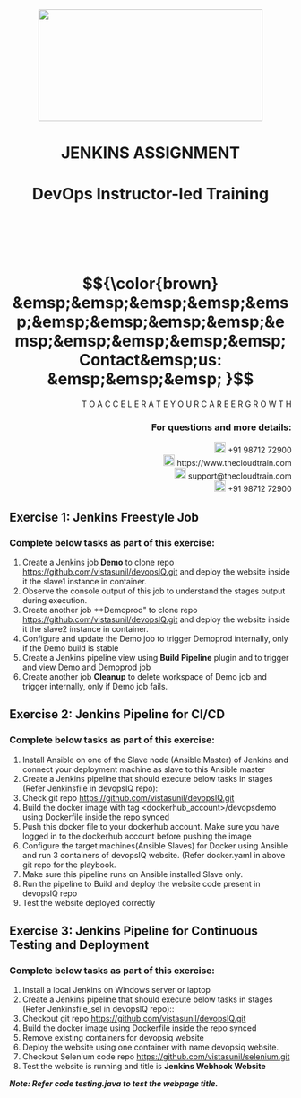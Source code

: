 <div align="center">
<img src=https://static.wixstatic.com/media/1c706c_a5df0ad56f894928bf858a74ba744b32~mv2.png/v1/fit/w_2500,h_1330,al_c/1c706c_a5df0ad56f894928bf858a74ba744b32~mv2.png width="400" height="200">
 </div>

# <div align="center"> JENKINS ASSIGNMENT </p>

# <div align="center"> DevOps Instructor-led Training </div>

<br />

<br />

<br />

<br />

# $${\color{brown} &emsp;&emsp;&emsp;&emsp;&emsp;&emsp;&emsp;&emsp;&emsp;&emsp;&emsp;&emsp;&emsp;&emsp; Contact&emsp;us: &emsp;&emsp;&emsp; }$$

<div align="right"> T O A C C E L E R A T E Y O U R C A R E E R G R O W T H </div>

### <div align="right"> For questions and more details: </div>

<div align="right"> <img src=https://w7.pngwing.com/pngs/759/922/png-transparent-telephone-logo-iphone-telephone-call-smartphone-phone-electronics-text-trademark-thumbnail.png width="20" height="20"> +91 98712 72900 </div>

<div align="right"> <img src=https://pbs.twimg.com/profile_images/1450734615946219520/jmBHQRRa_400x400.jpg width="20" height="20"> https://www.thecloudtrain.com </div>

<div align="right"> <img src=https://icons.iconarchive.com/icons/martz90/circle/512/email-icon.png width="20" height="20"> support@thecloudtrain.com </div>

<div align="right"> <img src=https://png.pngtree.com/png-vector/20221018/ourmid/pngtree-whatsapp-icon-png-image_6315990.png width="20" height="20"> +91 98712 72900 </div>

## Exercise 1: Jenkins Freestyle Job

### Complete below tasks as part of this exercise:

1. Create a Jenkins job **Demo** to clone repo https://github.com/vistasunil/devopsIQ.git and deploy the website inside it the slave1 instance in container.
2. Observe the console output of this job to understand the stages output during execution.
3. Create another job **Demoprod" to clone repo https://github.com/vistasunil/devopsIQ.git and deploy the website inside it the slave2 instance in container.
4. Configure and update the Demo job to trigger Demoprod internally, only if the Demo build is stable
5. Create a Jenkins pipeline view using **Build Pipeline** plugin and to trigger and view Demo and Demoprod job
6. Create another job **Cleanup** to delete workspace of Demo job and trigger internally, only if Demo job fails.

## Exercise 2: Jenkins Pipeline for CI/CD

### Complete below tasks as part of this exercise:

1. Install Ansible on one of the Slave node (Ansible Master) of Jenkins and connect your deployment machine as slave to this Ansible master
2. Create a Jenkins pipeline that should execute below tasks in stages (Refer Jenkinsfile in devopsIQ repo):
  1. Check git repo https://github.com/vistasunil/devopsIQ.git
  2. Build the docker image with tag \<dockerhub\_account\>/devopsdemo using Dockerfile inside the repo synced
  3. Push this docker file to your dockerhub account. Make sure you have logged in to the dockerhub account before pushing the image
  4. Configure the target machines(Ansible Slaves) for Docker using Ansible and run 3 containers of devopsIQ website. (Refer docker.yaml in above git repo for the playbook.
3. Make sure this pipeline runs on Ansible installed Slave only.
4. Run the pipeline to Build and deploy the website code present in devopsIQ repo
5. Test the website deployed correctly

## Exercise 3: Jenkins Pipeline for Continuous Testing and Deployment

### Complete below tasks as part of this exercise:

1. Install a local Jenkins on Windows server or laptop
2. Create a Jenkins pipeline that should execute below tasks in stages (Refer Jenkinsfile_sel in devopsIQ repo)::
  1. Checkout git repo https://github.com/vistasunil/devopsIQ.git
  2. Build the docker image using Dockerfile inside the repo synced
  3. Remove existing containers for devopsiq website
  4. Deploy the website using one container with name devopsiq website.
  5. Checkout Selenium code repo https://github.com/vistasunil/selenium.git
  6. Test the website is running and title is **Jenkins Webhook Website**

_**Note: Refer code testing.java to test the webpage title.**_
